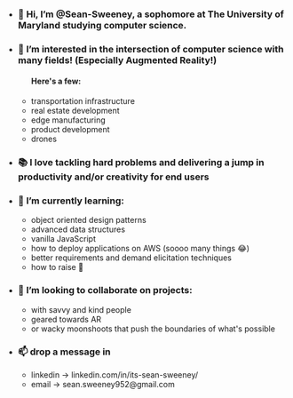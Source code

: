 <ul>
<li>
      <h3> 👋 Hi, I’m @Sean-Sweeney, a sophomore at The University of Maryland studying computer science.</h3>
</li>
      
<li>
      <h3> 👀 I’m interested in the intersection of computer science with many fields! (Especially Augmented Reality!)</h3>
      <ul>
      <h4><strong>Here's a few:</strong></h4>
      <li>transportation infrastructure</li>
      <li>real estate development</li>
      <li>edge manufacturing</li>
      <li>product development</li>
      <li>drones</li>
      </ul>
</li>

<li>
      <h3> 📚 I love tackling hard problems and delivering a jump in productivity and/or creativity for end users</h3>
</li>

<li>
      <h3> 🌱 I’m currently learning:</h3>
      <ul>
      <li>object oriented design patterns</li>
      <li>advanced data structures</li>
      <li>vanilla JavaScript</li>
      <li>how to deploy applications on AWS (soooo many things 😂)</li>
      <li>better requirements and demand elicitation techniques</li>
      <li>how to raise 🐤</li>
      </ul>
</li>
<li><h3> 💞️ I’m looking to collaborate on projects:</h3>
      <ul>
      <li>with savvy and kind people</li>
      <li>geared towards AR</li>
      <li>or wacky moonshoots that push the boundaries of what's possible</li>
      </ul>
</li>
<li><h3> 📫 drop a message in</h3>
        <ul>
        <li>linkedin -> linkedin.com/in/its-sean-sweeney/</li>
        <li>email -> sean.sweeney952@gmail.com</li>
        </ul>
</li>
<ul>
<!---
Sean-Sweeney/Sean-Sweeney is a ✨ special ✨ repository because its `README.md` (this file) appears on your GitHub profile.
You can click the Preview link to take a look at your changes.
--->
